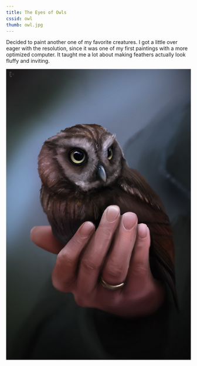 ```yaml
---
title: The Eyes of Owls
cssid: owl
thumb: owl.jpg
---
```

Decided to paint another one of my favorite creatures. I got a little over eager with the resolution, since it was one of my first paintings with a more optimized computer. It taught me a lot about making feathers actually look fluffy and inviting.

![The Eyes of Owls](assets/img/owl.jpg)
